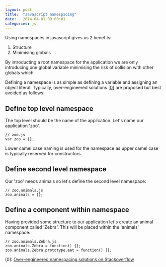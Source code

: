 ```yaml
---
layout: post
title:  "Javascript namespacing"
date:   2014-04-01 09:00:01
categories: js
---
```


<!-- minimising globals -->

Using namespaces in javascript gives us 2 benefits:

1. Structure
2. Minimising globals

By introducting a root namespace for the application we are only introducing one global variable minimising the risk of collision with other globals which

Defining a namespace is as simple as defining a variable and assigning an object literal. Typically, over-engineered solutions [[0](#ref0)] are proposed but best avoided as follows:

## Define top level namespace

The top level should be the name of the application. Let's name our application 'zoo'.

	// zoo.js
	var zoo = {};

Lower camel case naming is used for the namespace as upper camel case is typically reserved for constructors.

## Define second level namespace

Our 'zoo' needs animals so let's define the second level namespace:

	// zoo.animals.js
	zoo.animals = {};

## Define a component within namespace

Having provided some structure to our application let's create an animal component called 'Zebra'. This will be placed within the 'animals' namespace:

	// zoo.animals.Zebra.js
	zoo.animals.Zebra = function() {};
	zoo.animals.Zebra.prototype.eat = function() {};

<a name="ref0"></a>[0]: [Over-engineered namespacing solutions on Stackoverflow](http://stackoverflow.com/questions/3410984/javascript-namespace)